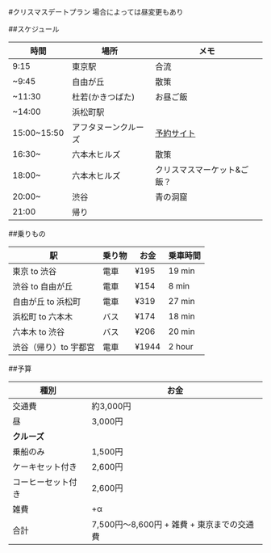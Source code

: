 #クリスマスデートプラン
場合によっては昼変更もあり

##スケジュール

| 時間 | 場所 | メモ |
| --- | --- | --- |
|9:15|東京駅|合流|
|~9:45|自由が丘|散策|
|~11:30|杜若(かきつばた)|お昼ご飯|
|~14:00|浜松町駅||
|15:00~15:50|アフタヌーンクルーズ|[予約サイト](https://www.symphony-cruise.co.jp/cgi-bin/10yoyaku/yoyaku02.cgi?y=2016&m=12&d=23)|
|16:30~|六本木ヒルズ|散策|
|18:00~|六本木ヒルズ|クリスマスマーケット&ご飯？|
|20:00~|渋谷|青の洞窟|
|21:00|帰り|

##乗りもの

|駅|乗り物|お金|乗車時間|
|---|---|---|---|
|東京 to 渋谷|電車 |¥195| 19 min |
|渋谷 to 自由が丘|電車 |¥154| 8 min |
|自由が丘 to 浜松町|電車 |¥319| 27 min |
|浜松町 to 六本木|バス |¥174| 18 min |
|六本木 to 渋谷|バス|¥206| 20 min |
|渋谷（帰り）to 宇都宮|電車 |¥1944| 2 hour |

##予算

| 種別 |  お金 |
| --- |  --- |
|交通費| 約3,000円
|昼 |3,000円|
|**クルーズ**||
|乗船のみ|1,500円|
|ケーキセット付き|2,600円|
|コーヒーセット付き|2,600円|
|雑費|+α|
|合計|7,500円〜8,600円 + 雑費 + 東京までの交通費|